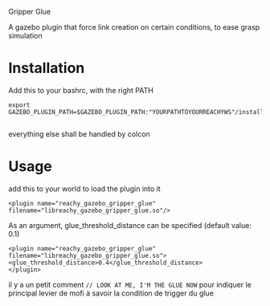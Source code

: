 Gripper Glue

A gazebo plugin that force link creation on certain conditions, to ease grasp simulation

# Installation
Add this to your bashrc, with the right PATH

```
export GAZEBO_PLUGIN_PATH=$GAZEBO_PLUGIN_PATH:"YOURPATHTOYOURREACHYWS"/install/reachy_gazebo_gripper_glue/lib


```


everything else shall be handled by colcon

# Usage

add this to your world to load the plugin into it
```commandline
<plugin name="reachy_gazebo_gripper_glue" filename="libreachy_gazebo_gripper_glue.so"/>

```

As an argument, glue_threshold_distance can be specified (default value: 0.1)
```commandline
<plugin name="reachy_gazebo_gripper_glue" filename="libreachy_gazebo_gripper_glue.so">
<glue_threshold_distance>0.4</glue_threshold_distance>
</plugin>
```


il y a un petit comment `// LOOK AT ME, I'M THE GLUE NOW` pour indiquer le principal levier de mofi à savoir la condition de trigger du glue
